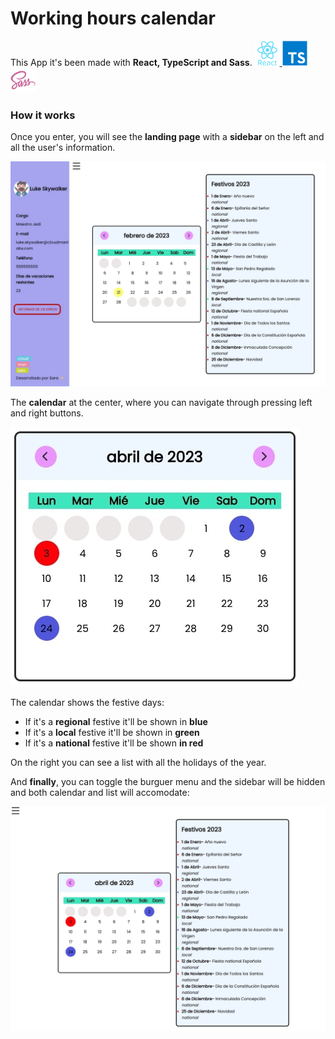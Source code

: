 # Working hours calendar

This App it's been made with **React, TypeScript and Sass**. <a href="https://reactjs.org/" target="_blank" rel="noreferrer"> <img src="https://raw.githubusercontent.com/devicons/devicon/master/icons/react/react-original-wordmark.svg" alt="react" width="40" height="40"/> </a>
<a href="https://www.typescriptlang.org/" target="_blank" rel="noreferrer"> <img src="https://raw.githubusercontent.com/devicons/devicon/master/icons/typescript/typescript-original.svg" alt="typescript" width="40" height="40"/> </a>
<a href="https://sass-lang.com" target="_blank" rel="noreferrer"> <img src="https://raw.githubusercontent.com/devicons/devicon/master/icons/sass/sass-original.svg" alt="sass" width="40" height="40"/> </a>

### How it works

Once you enter, you will see the **landing page** with a **sidebar** on the left and all the user's information.

![Landing page](https://github.com/SaraCarreras/working-calendar/blob/main/src/images/landing-page.jpg)

The **calendar** at the center, where you can navigate through pressing left and right buttons.

![Calendar](https://github.com/SaraCarreras/working-calendar/blob/main/src/images/calendar.jpg)

The calendar shows the festive days:

- If it's a **regional** festive it'll be shown in **blue**
- If it's a **local** festive it'll be shown in **green**
- If it's a **national** festive it'll be shown **in red**

On the right you can see a list with all the holidays of the year.

And **finally**, you can toggle the burguer menu and the sidebar will be hidden and both calendar and list will accomodate:

![onToggle](https://github.com/SaraCarreras/working-calendar/blob/main/src/images/ontoggle.jpg)

